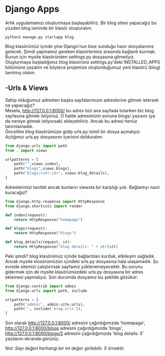# **Django Apps**
Artık uygulamamızı oluşturmaya başlayabiliriz. Bir blog sitesi yapacağız bu yüzden blog isminde bir klasör oluşturalım.

```
python3 manage.py startapp blog
```
Blog klasörümüz içinde yine Django'nun bize sunduğu hazır dosyalarımız gelecek. Şimdi yapmamız gereken klasörlerimiz arasında bağlantı kurmak. Bunun için mysite klasöründen settings.py dosyasına gitmeliyiz. Oluşturmaya başladığımız blog klasörünü settings.py'deki INSTALLED_APPS bölümüne yazalım ve böylece projemize oluşturduğumuz yeni klasörü (blog) tanıtmış olalım.

## **-Urls & Views**
Sahip olduğumuz adresten başka sayfalarımızın adreslerine gitmek istersek ne yapacağız?     
Mesela, http://127.0.0.1:8000/ bu adres bizi ana sayfada tutarken biz blog sayfasına gitmek istiyoruz. O halde adresimizin sonuna blogs/ yazısını (ya da nereye gitmek istiyorsak) ekleyebiliriz. Ancak bu adresi henüz tanımlamadık.   
Öncelikle blog klasörümüze gidip urls.py isimli bir dosya açmalıyız.    
Açtığımız urls.py dosyasının içerisini dolduralım:

```python
from django.urls import path
from . import views

urlpatterns = [
    path("",views.index),
    path("blogs",views.blogs),
    path("blogs/<int:id>", views.blog_details),
]
```

Adreslerimizi tanıttık ancak bunların viewsta bir karşılığı yok. Bağlantıyı nasıl kuracağız? 

```python
from django.http.response import HttpResponse
from django.shortcuts import render

def index(request):
    return HttpResponse("homepage")

def blogs(request):
    return HttpResponse("blogs")

def blog_details(request, id):
    return HttpResponse("blog details: " + str(id))
```

Peki şimdi? blog klasörümüz içinde bağlantıları kurduk, etkileşim sağladık. Ancak mysite klosörümüzün içindeki urls.py dosyasına hala ulaşamadık. Şu evrede sitemizi çalıştırırsak sayfamız yüklenemeyecektir. Bu sorunu gidermek için de mysite klasörümüzdeki urls.py dosyasına bir adres eklemesi yapmalıyız. Son durumda dosyamız bu şekilde gözükür: 

```python
from django.contrib import admin
from django.urls import path, include

urlpatterns = [
    path('admin/', admin.site.urls),
    path('', include('blog.urls')),
]
```

Son olarak http://127.0.0.1:8000/ adresini çağırdığımızda 'homepage', http://127.0.0.1:8000/blogs adresini çağırdığımızda 'blogs', http://127.0.0.1:8000/blogs/5 adresini çağırdığımızda 'blog details: 5' yazılarını ekranda görürüz.

*Not: Sayı değeri herhangi bir int değer girilebilir. 5 örnektir.*
